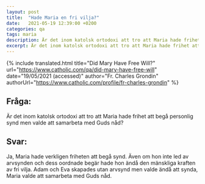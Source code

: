 ```yaml
---
layout: post
title:  "Hade Maria en fri vilja?"
date:   2021-05-19 12:39:00 +0200
categories: qa
tags: maria
description: Är det inom katolsk ortodoxi att tro att Maria hade frihet att begå personlig synd men valde att samarbeta med Guds nåd?
excerpt: Är det inom katolsk ortodoxi att tro att Maria hade frihet att begå personlig synd men valde att samarbeta med Guds nåd?
---
```



{% include translated.html 
    title="Did Mary Have Free Will?" 
    url="https://www.catholic.com/qa/did-mary-have-free-will"
     date="19/05/2021 (accessed)" 
    author="Fr. Charles Grondin" 
    authorUrl="https://www.catholic.com/profile/fr-charles-grondin" 
%}

## Fråga:
Är det inom katolsk ortodoxi att tro att Maria hade frihet att begå personlig synd men valde att samarbeta med Guds nåd?


## Svar:

Ja, Maria hade verkligen friheten att begå synd.  Även om hon inte led av arvsynden och dess oordnade begär hade hon ändå den mänskliga kraften av fri vilja.  Adam och Eva skapades utan arvsynd men valde ändå att synda, Maria valde att samarbeta med Guds nåd.